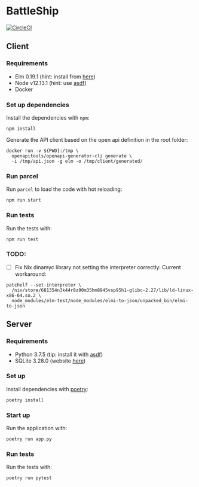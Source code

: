 # BattleShip

[![CircleCI](https://circleci.com/gh/CristhianMotoche/BattleShip.svg?style=svg)](https://circleci.com/gh/CristhianMotoche/BattleShip)

## Client
### Requirements
- Elm 0.19.1 (hint: install from [here][elm])
- Node v12.13.1 (hint: use [asdf])
- Docker


### Set up dependencies

Install the dependencies with `npm`:


```
npm install
```

Generate the API client based on the open api definition in the root folder:

```
docker run -v ${PWD}:/tmp \
  openapitools/openapi-generator-cli generate \
  -i /tmp/api.json -g elm -o /tmp/client/generated/
```


### Run parcel

Run `parcel` to load the code with hot reloading:

```
npm run start
```

### Run tests

Run the tests with:

```
npm run test
```

### TODO:
- [ ] Fix Nix dinamyc library not setting the interpreter correctly:
Current workaround:

```
patchelf --set-interpreter \
  /nix/store/681354n3k44r8z90m35hm8945vsp95h1-glibc-2.27/lib/ld-linux-x86-64.so.2 \
  node_modules/elm-test/node_modules/elmi-to-json/unpacked_bin/elmi-to-json
```

## Server
### Requirements

- Python 3.7.5 (tip: install it with [asdf])
- SQLite 3.28.0 (website [here][sqlite])

### Set up

Install dependencies with [poetry]:

```
poetry install
```

### Start up

Run the application with:

```
poetry run app.py
```

### Run tests

Run the tests with:

```
poetry run pytest
```


[asdf]: https://github.com/asdf-vm/asdf
[poetry]: https://poetry.eustace.io/
[sqlite]: https://sqlite.org/index.html
[elm]: https://guide.elm-lang.org/install/elm.html
